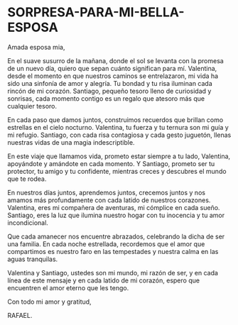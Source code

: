 # SORPRESA-PARA-MI-BELLA-ESPOSA

Amada esposa mia,

En el suave susurro de la mañana, donde el sol se levanta con la promesa de un nuevo día, quiero que sepan cuánto significan para mí. Valentina, desde el momento en que nuestros caminos se entrelazaron, mi vida ha sido una sinfonía de amor y alegría. Tu bondad y tu risa iluminan cada rincón de mi corazón. Santiago, pequeño tesoro lleno de curiosidad y sonrisas, cada momento contigo es un regalo que atesoro más que cualquier tesoro.

En cada paso que damos juntos, construimos recuerdos que brillan como estrellas en el cielo nocturno. Valentina, tu fuerza y ​​tu ternura son mi guía y mi refugio. Santiago, con cada risa contagiosa y cada gesto juguetón, llenas nuestras vidas de una magia indescriptible.

En este viaje que llamamos vida, prometo estar siempre a tu lado, Valentina, apoyándote y amándote en cada momento. Y Santiago, prometo ser tu protector, tu amigo y tu confidente, mientras creces y descubres el mundo que te rodea.

En nuestros días juntos, aprendemos juntos, crecemos juntos y nos amamos más profundamente con cada latido de nuestros corazones. Valentina, eres mi compañera de aventuras, mi cómplice en cada sueño. Santiago, eres la luz que ilumina nuestro hogar con tu inocencia y tu amor incondicional.

Que cada amanecer nos encuentre abrazados, celebrando la dicha de ser una familia. En cada noche estrellada, recordemos que el amor que compartimos es nuestro faro en las tempestades y nuestra calma en las aguas tranquilas.

Valentina y Santiago, ustedes son mi mundo, mi razón de ser, y en cada línea de este mensaje y en cada latido de mi corazón, espero que encuentren el amor eterno que les tengo.

Con todo mi amor y gratitud,

RAFAEL.

